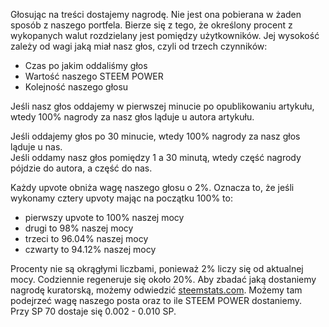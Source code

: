 Głosując na treści dostajemy nagrodę. Nie jest ona pobierana w żaden sposób z naszego portfela. Bierze się z tego, że określony procent z wykopanych walut rozdzielany jest pomiędzy użytkowników.
Jej wysokość zależy od wagi jaką miał nasz głos, czyli od trzech czynników: 

 * Czas po jakim oddaliśmy głos
 * Wartość naszego STEEM POWER
 * Kolejność naszego głosu
 
Jeśli nasz głos oddajemy w pierwszej minucie po opublikowaniu artykułu, wtedy 100% nagrody za nasz głos ląduje u autora artykułu.  

Jeśli oddajemy głos po 30 minucie, wtedy 100% nagrody za nasz głos ląduje u nas.  
Jeśli oddamy nasz głos pomiędzy 1 a 30 minutą, wtedy część nagrody pójdzie do autora, a część do nas.  

Każdy upvote obniża wagę naszego głosu o 2%. Oznacza to, że jeśli wykonamy cztery upvoty mając na początku 100% to:

 * pierwszy upvote to 100% naszej mocy
 * drugi to 98% naszej mocy
 * trzeci to 96.04% naszej mocy
 * czwarty to 94.12% naszej mocy

Procenty nie są okrągłymi liczbami, ponieważ 2% liczy się od aktualnej mocy.
Codziennie regeneruje się około 20%.
Aby zbadać jaką dostaniemy nagrodę kuratorską, możemy odwiedzić [steemstats.com](https://steemstats.com).
Możemy tam podejrzeć wagę naszego posta oraz to ile STEEM POWER dostaniemy.  
Przy SP 70 dostaje się 0.002 - 0.010 SP.



